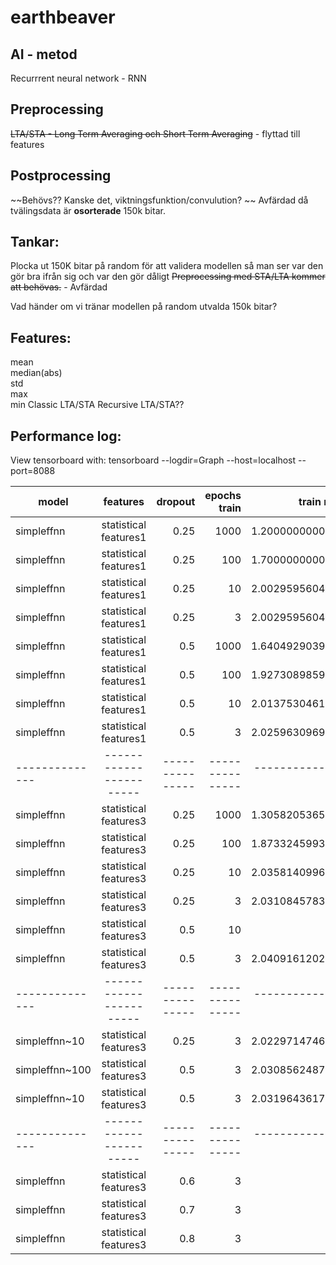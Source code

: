 # earthbeaver

## AI - metod
Recurrrent neural network - RNN

## Preprocessing
~~LTA/STA - Long Term Averaging och Short Term Averaging~~ - flyttad till features

## Postprocessing
~~Behövs?? Kanske det, viktningsfunktion/convulution?  ~~
Avfärdad då tvälingsdata är **osorterade** 150k bitar.



## Tankar:
Plocka ut 150K bitar på random för att validera modellen så man ser var den gör bra ifrån sig och var den gör dåligt
~~Preprocessing med STA/LTA kommer att behövas.~~ - Avfärdad

Vad händer om vi tränar modellen på random utvalda 150k bitar?

## Features:
mean  
median(abs)  
std  
max  
min
Classic LTA/STA
Recursive LTA/STA??

##  Performance log:
View tensorboard with: tensorboard --logdir=Graph --host=localhost --port=8088

| model         | features              | dropout       |epochs train   | train mae     | test mae |
| ------------- |:---------------------:|--------------:|--------------:| -------------:| --------:|
| simpleffnn    | statistical features1 | 0.25          | 1000          |1.2000000000000| 1.800    |
| simpleffnn    | statistical features1 | 0.25          | 100           |1.7000000000000| 1.672    |
| simpleffnn    | statistical features1 | 0.25          | 10            |2.0029595604348| 1.537    |
| simpleffnn    | statistical features1 | 0.25          | 3             |2.0029595604348| 1.540    |
| simpleffnn    | statistical features1 | 0.5           | 1000          |1.6404929039735| 1.650    |
| simpleffnn    | statistical features1 | 0.5           | 100           |1.9273089859860| 1.596    |
| simpleffnn    | statistical features1 | 0.5           | 10            |2.0137530461991| 1.531    |
| simpleffnn    | statistical features1 | 0.5           | 3             |2.0259630969190| 1.497    |
| --------------|-----------------------|---------------|---------------|---------------|----------|
| simpleffnn    | statistical features3 | 0.25          | 1000          |1.3058205365700| 1.830    |
| simpleffnn    | statistical features3 | 0.25          | 100           |1.8733245993213| 1.622    |
| simpleffnn    | statistical features3 | 0.25          | 10            |2.0358140996289| 1.522    |
| simpleffnn    | statistical features3 | 0.25          | 3             |2.0310845783116| 1.489    |
| simpleffnn    | statistical features3 | 0.5           | 10            |               |          |
| simpleffnn    | statistical features3 | 0.5           | 3             |2.0409161202138| 1.471    |
| --------------|-----------------------|---------------|---------------|---------------|----------|
| simpleffnn~10 | statistical features3 | 0.25          | 3             |2.0229714746295| 1.484    |
| simpleffnn~100| statistical features3 | 0.5           | 3             |2.0308562487956| 1.469    |
| simpleffnn~10 | statistical features3 | 0.5           | 3             |2.0319643617985| 1.473    |
| --------------|-----------------------|---------------|---------------|---------------|----------|
| simpleffnn    | statistical features3 | 0.6           | 3             |               |          |
| simpleffnn    | statistical features3 | 0.7           | 3             |               |          |
| simpleffnn    | statistical features3 | 0.8           | 3             |               |          |













